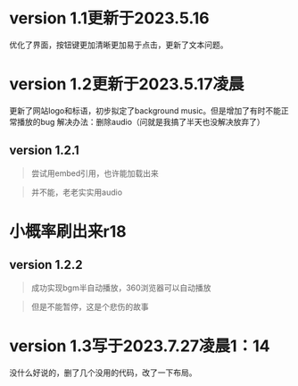 # version 1.1更新于2023.5.16 
优化了界面，按钮键更加清晰更加易于点击，更新了文本问题。
# version 1.2更新于2023.5.17凌晨
更新了网站logo和标语，初步拟定了background music。但是增加了有时不能正常播放的bug 解决办法：删除audio（问就是我搞了半天也没解决放弃了）
## version 1.2.1
>尝试用embed引用，也许能加载出来

>并不能，老老实实用audio
# **小概率刷出来r18**
## version 1.2.2
>成功实现bgm半自动播放，360浏览器可以自动播放

>但是不能暂停，这是个悲伤的故事
# version 1.3写于2023.7.27凌晨1：14
没什么好说的，删了几个没用的代码，改了一下布局。

